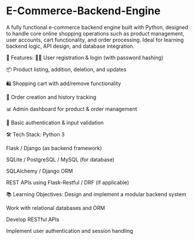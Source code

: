 # E-Commerce-Backend-Engine

A fully functional e-commerce backend engine built with Python, designed to handle core online shopping operations such as product management, user accounts, cart functionality, and order processing. Ideal for learning backend logic, API design, and database integration.

🔧 Features:
🧑‍💼 User registration & login (with password hashing)

📦 Product listing, addition, deletion, and updates

🛍️ Shopping cart with add/remove functionality

🧾 Order creation and history tracking

📊 Admin dashboard for product & order management

🔐 Basic authentication & input validation

🛠️ Tech Stack:
Python 3

Flask / Django (as backend framework)

SQLite / PostgreSQL / MySQL (for database)

SQLAlchemy / Django ORM

REST APIs using Flask-Restful / DRF (if applicable)

📚 Learning Objectives:
Design and implement a modular backend system

Work with relational databases and ORM

Develop RESTful APIs

Implement user authentication and session handling
